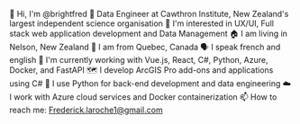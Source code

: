 👋 Hi, I'm @brightfred
💼 Data Engineer at Cawthron Institute, New Zealand's largest independent science organisation
👀 I'm interested in UX/UI, Full stack web application development and Data Management
🏠 I am living in Nelson, New Zealand
🍁 I am from Quebec, Canada
🗣️ I speak french and english
🌱 I'm currently working with Vue.js, React, C#, Python, Azure, Docker, and FastAPI
🗺️ I develop ArcGIS Pro add-ons and applications using C#
🐍 I use Python for back-end development and data engineering
☁️ I work with Azure cloud services and Docker containerization
📫 How to reach me: Frederick.laroche1@gmail.com
